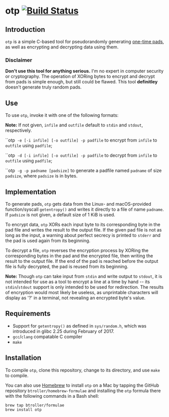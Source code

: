 # otp [![Build Status](https://travis-ci.org/btroller/One-Time-Pad.svg?branch=master)](https://travis-ci.org/btroller/One-Time-Pad)

## Introduction
`otp` is a simple C-based tool for pseudorandomly generating [one-time pads](https://en.wikipedia.org/wiki/One-time_pad), as well as encrypting and decrypting data using them.

### Disclaimer
**Don't use this tool for anything serious.** I'm no expert in computer security or cryptography. The operation of XORing bytes to encrypt and decrypt from pads is simple enough, but still could be flawed. This tool **definitley** doesn't generate truly random pads.

## Use
To use `otp`, invoke it with one of the following formats:

**Note:** If not given, `infile` and `outfile` default to `stdin` and `stdout`, respectively.

``otp` -e [-i infile] [-o outfile] -p padfile` to encrypt from `infile` to `outfile` using `padfile`;

``otp` -d [-i infile] [-o outfile] -p padfile` to decrypt from `infile` to `outfile` using `padfile`;

``otp` -g -p padname [padsize]` to generate a padfile named `padname` of size `padsize`, where `padsize` is in bytes.

## Implementation
To generate pads, `otp` gets data from the Linux- and macOS-provided function/syscall `getentropy()` and writes it directly to a file of name `padname`. If `padsize` is not given, a default size of 1 KiB is used.

To encrypt data, `otp` XORs each input byte to its corresponding byte in the pad file and writes the result to the output file. If the given pad file is not as long as the input, a warning about perfect secrecy is printed to `stderr` and the pad is used again from its beginning.

To decrypt a file, `otp` reverses the encryption process by XORing the corresponding bytes in the pad and the encrypted file, then writing the result to the output file. If the end of the pad is reached before the output file is fully decrypted, the pad is reused from its beginning.

**Note:** Though `otp` can take input from `stdin` and write output to `stdout`, it is not intended for use as a tool to encrypt a line at a time by hand -- its `stdin`/`stdout` support is only intended to be used for redirection. The results of encryption would most likely be useless, as unprintable characters will display as '?' in a terminal, not revealing an encrypted byte's value.

## Requirements

* Support for `getentropy()` as defined in `sys/random.h`, which was introduced in glibc 2.25 during February of 2017.
* `gcc`/`clang` compatable C compiler
* `make`

## Installation
To compile `otp`, clone this repository, change to its directory, and use `make` to compile.

You can also use [Homebrew](https://brew.sh) to install `otp` on a Mac by tapping the GitHub repository `btroller/homebrew-formulae` and installing the `otp` formula there with the following commands in a Bash shell:

```Bash
brew tap btroller/formulae
brew install otp
```
